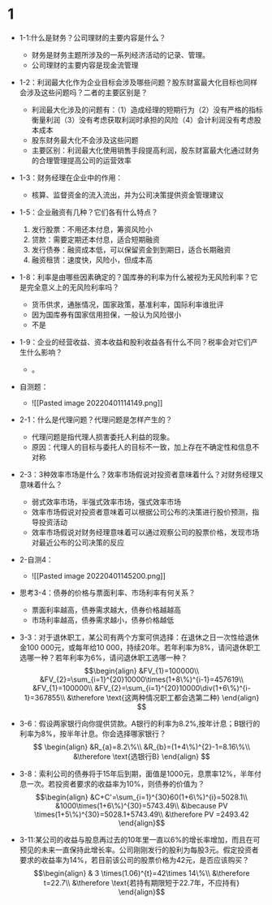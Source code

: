 
# 1
- 1-1:什么是财务？公司理财的主要内容是什么？
	- 财务是财务主题所涉及的一系列经济活动的记录、管理。
	- 公司理财的主要内容是现金流管理
- 1-2：利润最大化作为企业目标会涉及哪些问题？股东财富最大化目标也同样会涉及这些问题吗？二者的主要区别是？
	- 利润最大化涉及的问题有：（1）造成经理的短期行为（2）没有严格的指标衡量利润（3）没有考虑获取利润时承担的风险（4）会计利润没有考虑股本成本
	- 股东财务最大化不会涉及这些问题
	- 主要区别：利润最大化使用销售手段提高利润，股东财富最大化通过财务的合理管理提高公司的运营效率
- 1-3：财务经理在企业中的作用：
	- 核算、监督资金的流入流出，并为公司决策提供资金管理建议
- 1-5：企业融资有几种？它们各有什么特点？
	1. 发行股票：不用还本付息，筹资风险小
	2. 贷款：需要定期还本付息，适合短期融资
	3. 发行债券：融资成本低，可以保留资金到到期日，适合长期融资
	4. 融资租赁：速度快，风险小，但成本高
- 1-8：利率是由哪些因素确定的？国库券的利率为什么被视为无风险利率？它是完全意义上的无风险利率吗？
	- 货币供求，通胀情况，国家政策，基准利率，国际利率谁批评
	- 因为国库券有国家信用担保，一般认为风险很小
	- 不是
- 1-9：企业的经营收益、资本收益和股利收益各有什么不同？税率会对它们产生什么影响？
	- 。
- 自测题：
	- ![[Pasted image 20220401114149.png]]

- 2-1：什么是代理问题？代理问题是怎样产生的？
	- 代理问题是指代理人损害委托人利益的现象。
	- 原因：代理人的目标与委托人的目标不一致，加上存在不确定性和信息不对称
- 2-3：3种效率市场是什么？效率市场假说对投资者意味着什么？对财务经理又意味着什么？
	- 弱式效率市场，半强式效率市场，强式效率市场
	- 效率市场假说对投资者意味着可以根据公司公布的决策进行股价预测，指导投资活动
	- 效率市场假说对财务经理意味着可以通过观察公司的股票价格，发现市场对最近公布的公司决策的反应
- 2-自测4：
	- ![[Pasted image 20220401145200.png]]

- 思考3-4：债券的价格与票面利率、市场利率有何关系？
	- 票面利率越高，债券需求越大，债券价格越越高
	- 市场利率越高，债券需求越小，债券价格越低

- 3-3：对于退休职工，某公司有两个方案可供选择：在退休之日一次性给退休金100 000元，或每年给10 000，持续20年。若年利率为8%，请问退休职工选哪一种？若年利率为6%，请问退休职工选哪一种？
$$\begin{align}
&FV_{1}=100000\\
&FV_{2}=\sum_{i=1}^{20}10000\times(1+8\%)^{i-1}=457619\\
&FV_{1}=100000\\
&FV_{2}=\sum_{i=1}^{20}10000\div(1+6\%)^{i-1}=367855\\
&\therefore \text{这两种情况职工都会选第二种}
\end{align}
$$
- 3-6：假设两家银行向你提供贷款。A银行的利率为8.2%,按年计息；B银行的利率为8%，按半年计息。你会选择哪家银行？
$$
\begin{align}
&R_{a}=8.2\%\\
&R_{b}=(1+4\%)^{2}-1=8.16\%\\
&\therefore \text{选银行B}
\end{align}
$$
- 3-8：索利公司的债券将于15年后到期，面值是1000元，息票率12%，半年付息一次。若投资者要求的收益率为10%，则债券的价值为？
$$\begin{align}
&C+C'=\sum_{i=1}^{30}60(1+6\%)^{i}=5028.1\\
&1000\times(1+6\%)^{30}=5743.49\\
&\because PV \times(1+5\%)^{30}=5028.1+5743.49\\
&\therefore PV =2493.42
\end{align}$$
- 3-11:某公司的收益与股息再过去的10年里一直以6%的增长率增加，而且在可预见的未来一直保持此增长率。公司刚刚发行的股利为每股3元。假定投资者要求的收益率为14%，若目前该公司的股票价格为42元，是否应该购买？
$$\begin{align}
& 3 \times(1.06)^{t}=42\times 14\%\\
&\therefore t=22.7\\
&\therefore \text{若持有期限短于22.7年，不应持有}
\end{align}$$